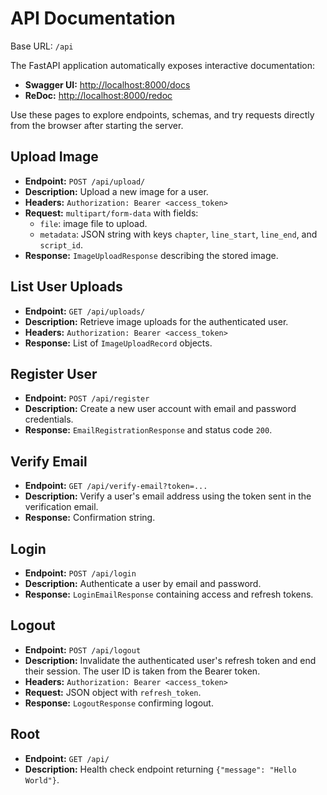 # API Documentation

Base URL: `/api`

The FastAPI application automatically exposes interactive documentation:

- **Swagger UI:** [http://localhost:8000/docs](http://localhost:8000/docs)
- **ReDoc:** [http://localhost:8000/redoc](http://localhost:8000/redoc)

Use these pages to explore endpoints, schemas, and try requests directly from the browser after starting the server.

## Upload Image

- **Endpoint:** `POST /api/upload/`
- **Description:** Upload a new image for a user.
- **Headers:** `Authorization: Bearer <access_token>`
- **Request:** `multipart/form-data` with fields:
  - `file`: image file to upload.
  - `metadata`: JSON string with keys `chapter`, `line_start`, `line_end`, and `script_id`.
- **Response:** `ImageUploadResponse` describing the stored image.

## List User Uploads

- **Endpoint:** `GET /api/uploads/`
- **Description:** Retrieve image uploads for the authenticated user.
- **Headers:** `Authorization: Bearer <access_token>`
- **Response:** List of `ImageUploadRecord` objects.

## Register User

- **Endpoint:** `POST /api/register`
- **Description:** Create a new user account with email and password credentials.
- **Response:** `EmailRegistrationResponse` and status code `200`.

## Verify Email

- **Endpoint:** `GET /api/verify-email?token=...`
- **Description:** Verify a user's email address using the token sent in the verification email.
- **Response:** Confirmation string.

## Login

- **Endpoint:** `POST /api/login`
- **Description:** Authenticate a user by email and password.
- **Response:** `LoginEmailResponse` containing access and refresh tokens.

## Logout

- **Endpoint:** `POST /api/logout`
- **Description:** Invalidate the authenticated user's refresh token and end their session. The user ID is taken from the Bearer token.
- **Headers:** `Authorization: Bearer <access_token>`
- **Request:** JSON object with `refresh_token`.
- **Response:** `LogoutResponse` confirming logout.

## Root

- **Endpoint:** `GET /api/`
- **Description:** Health check endpoint returning `{"message": "Hello World"}`.

